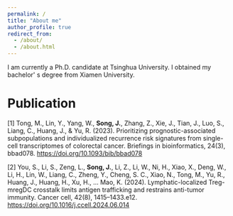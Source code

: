 ```yaml
---
permalink: /
title: "About me"
author_profile: true
redirect_from: 
  - /about/
  - /about.html
---
```


I am currently a Ph.D. candidate at Tsinghua University. I obtained my bachelor' s degree from Xiamen University.

Publication
======
[1] Tong, M., Lin, Y., Yang, W., **Song, J.**, Zhang, Z., Xie, J., Tian, J., Luo, S., Liang, C., Huang, J., & Yu, R. (2023). Prioritizing prognostic-associated subpopulations and individualized recurrence risk signatures from single-cell transcriptomes of colorectal cancer. Briefings in bioinformatics, 24(3), bbad078. https://doi.org/10.1093/bib/bbad078

[2] You, S., Li, S., Zeng, L., **Song, J.**, Li, Z., Li, W., Ni, H., Xiao, X., Deng, W., Li, H., Lin, W., Liang, C., Zheng, Y., Cheng, S. C., Xiao, N., Tong, M., Yu, R., Huang, J., Huang, H., Xu, H., … Mao, K. (2024). Lymphatic-localized Treg-mregDC crosstalk limits antigen trafficking and restrains anti-tumor immunity. Cancer cell, 42(8), 1415–1433.e12. https://doi.org/10.1016/j.ccell.2024.06.014
